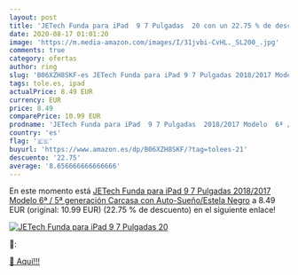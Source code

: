 ```yaml
---
layout: post
title: 'JETech Funda para iPad  9 7 Pulgadas  20 con un 22.75 % de descuento'
date: 2020-08-17 01:01:20
image: 'https://m.media-amazon.com/images/I/31jvbi-CvHL._SL200_.jpg'
comments: true
category: ofertas
author: ring
slug: 'B06XZH8SKF-es JETech Funda para iPad 9 7 Pulgadas 2018/2017 Modelo 6ª /...'
tags: tole.es, ipad
actualPrice: 8.49 EUR
currency: EUR
price: 8.49
comparePrice: 10.99 EUR
prodname: 'JETech Funda para iPad  9 7 Pulgadas  2018/2017 Modelo  6ª / 5ª generación   Carcasa con Auto-Sueño/Estela  Negro'
country: 'es'
flag: '🇪🇸'
buyurl: 'https://www.amazon.es/dp/B06XZH8SKF/?tag=tolees-21'
descuento: '22.75'
average: '8.656666666666666'
---
```


En este momento está [JETech Funda para iPad  9 7 Pulgadas  2018/2017 Modelo  6ª / 5ª generación   Carcasa con Auto-Sueño/Estela  Negro](https://www.amazon.es/dp/B06XZH8SKF/?tag=tolees-21) a 8.49 EUR (original: 10.99 EUR) (22.75 %  de descuento) en el siguiente enlace!

[![JETech Funda para iPad  9 7 Pulgadas  20](https://m.media-amazon.com/images/I/31jvbi-CvHL._SL200_.jpg)](https://www.amazon.es/dp/B06XZH8SKF/?tag=tolees-21)

🔎:


[🛒 Aquí!!!](https://www.amazon.es/dp/B06XZH8SKF/?tag=tolees-21)
